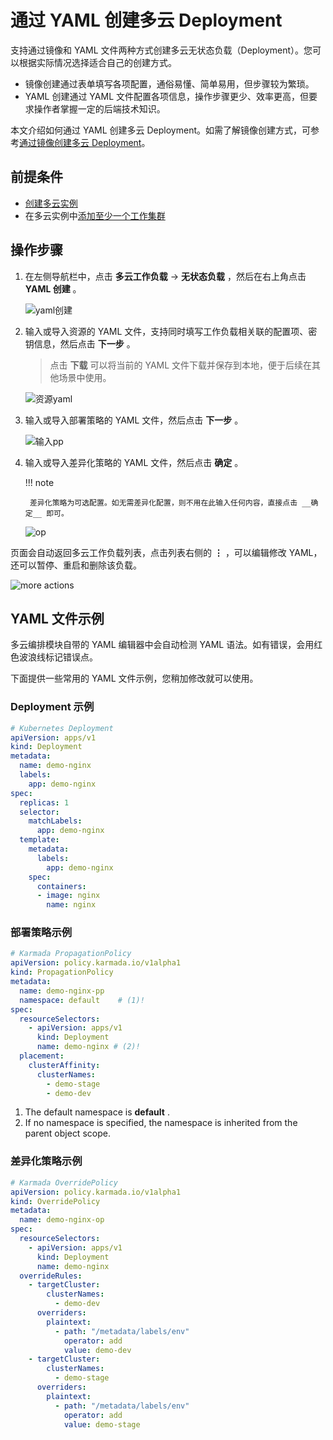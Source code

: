 # 通过 YAML 创建多云 Deployment

支持通过镜像和 YAML 文件两种方式创建多云无状态负载（Deployment）。您可以根据实际情况选择适合自己的创建方式。

- 镜像创建通过表单填写各项配置，通俗易懂、简单易用，但步骤较为繁琐。
- YAML 创建通过 YAML 文件配置各项信息，操作步骤更少、效率更高，但要求操作者掌握一定的后端技术知识。

本文介绍如何通过 YAML 创建多云 Deployment。如需了解镜像创建方式，可参考[通过镜像创建多云 Deployment](deployment.md)。

## 前提条件

- [创建多云实例](../instance/add.md)
- 在多云实例中[添加至少一个工作集群](../cluster.md#_2)

## 操作步骤

1. 在左侧导航栏中，点击 __多云工作负载__ -> __无状态负载__ ，然后在右上角点击 __YAML 创建__ 。

    ![yaml创建](https://docs.daocloud.io/daocloud-docs-images/docs/zh/docs/kairship/images/deploy13.png)

2. 输入或导入资源的 YAML 文件，支持同时填写工作负载相关联的配置项、密钥信息，然后点击 __下一步__ 。

    > 点击 __下载__ 可以将当前的 YAML 文件下载并保存到本地，便于后续在其他场景中使用。

    ![资源yaml](https://docs.daocloud.io/daocloud-docs-images/docs/zh/docs/kairship/images/yaml01.png)

3. 输入或导入部署策略的 YAML 文件，然后点击 __下一步__ 。

    ![输入pp](https://docs.daocloud.io/daocloud-docs-images/docs/zh/docs/kairship/images/yaml02.png)

4. 输入或导入差异化策略的 YAML 文件，然后点击 __确定__ 。

    !!! note

        差异化策略为可选配置。如无需差异化配置，则不用在此输入任何内容，直接点击 __确定__ 即可。

    ![op](https://docs.daocloud.io/daocloud-docs-images/docs/zh/docs/kairship/images/yaml03.png)

页面会自动返回多云工作负载列表，点击列表右侧的 __⋮__ ，可以编辑修改 YAML，还可以暂停、重启和删除该负载。

![more actions](https://docs.daocloud.io/daocloud-docs-images/docs/zh/docs/kairship/images/deploy12.png)

## YAML 文件示例

多云编排模块自带的 YAML 编辑器中会自动检测 YAML 语法。如有错误，会用红色波浪线标记错误点。

下面提供一些常用的 YAML 文件示例，您稍加修改就可以使用。

### Deployment 示例

```yaml
# Kubernetes Deployment
apiVersion: apps/v1
kind: Deployment
metadata:
  name: demo-nginx
  labels:
    app: demo-nginx
spec:
  replicas: 1
  selector:
    matchLabels:
      app: demo-nginx
  template:
    metadata:
      labels:
        app: demo-nginx
    spec:
      containers:
      - image: nginx
        name: nginx
```

### 部署策略示例

```yaml
# Karmada PropagationPolicy
apiVersion: policy.karmada.io/v1alpha1
kind: PropagationPolicy
metadata:
  name: demo-nginx-pp
  namespace: default    # (1)!
spec:
  resourceSelectors:
    - apiVersion: apps/v1
      kind: Deployment
      name: demo-nginx # (2)!
  placement:
    clusterAffinity:
      clusterNames:
        - demo-stage
        - demo-dev
```

1. The default namespace is __default__ .
2. If no namespace is specified, the namespace is inherited from the parent object scope.

### 差异化策略示例

```yaml
# Karmada OverridePolicy
apiVersion: policy.karmada.io/v1alpha1
kind: OverridePolicy
metadata:
  name: demo-nginx-op
spec:
  resourceSelectors:
    - apiVersion: apps/v1
      kind: Deployment
      name: demo-nginx
  overrideRules:
    - targetCluster:
        clusterNames:
          - demo-dev
      overriders:
        plaintext:
          - path: "/metadata/labels/env"
            operator: add
            value: demo-dev
    - targetCluster:
        clusterNames:
          - demo-stage
      overriders:
        plaintext:
          - path: "/metadata/labels/env"
            operator: add
            value: demo-stage
```
